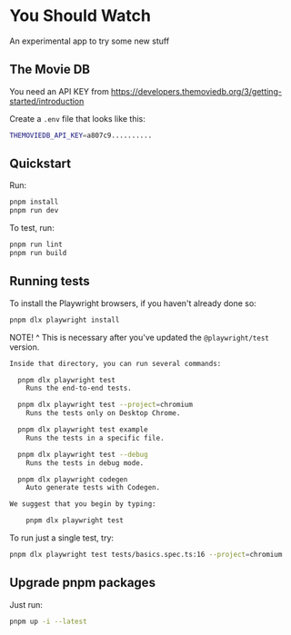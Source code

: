 # You Should Watch

An experimental app to try some new stuff

## The Movie DB

You need an API KEY from
https://developers.themoviedb.org/3/getting-started/introduction

Create a `.env` file that looks like this:

```sh
THEMOVIEDB_API_KEY=a807c9..........
```

## Quickstart

Run:

```sh
pnpm install
pnpm run dev
```

To test, run:

```sh
pnpm run lint
pnpm run build
```

## Running tests

To install the Playwright browsers, if you haven't already done so:

```sh
pnpm dlx playwright install
```

NOTE! ^ This is necessary after you've updated the
`@playwright/test` version.

```sh
Inside that directory, you can run several commands:

  pnpm dlx playwright test
    Runs the end-to-end tests.

  pnpm dlx playwright test --project=chromium
    Runs the tests only on Desktop Chrome.

  pnpm dlx playwright test example
    Runs the tests in a specific file.

  pnpm dlx playwright test --debug
    Runs the tests in debug mode.

  pnpm dlx playwright codegen
    Auto generate tests with Codegen.

We suggest that you begin by typing:

    pnpm dlx playwright test

```

To run just a single test, try:

```sh
pnpm dlx playwright test tests/basics.spec.ts:16 --project=chromium
```

## Upgrade pnpm packages

Just run:

```sh
pnpm up -i --latest
```
